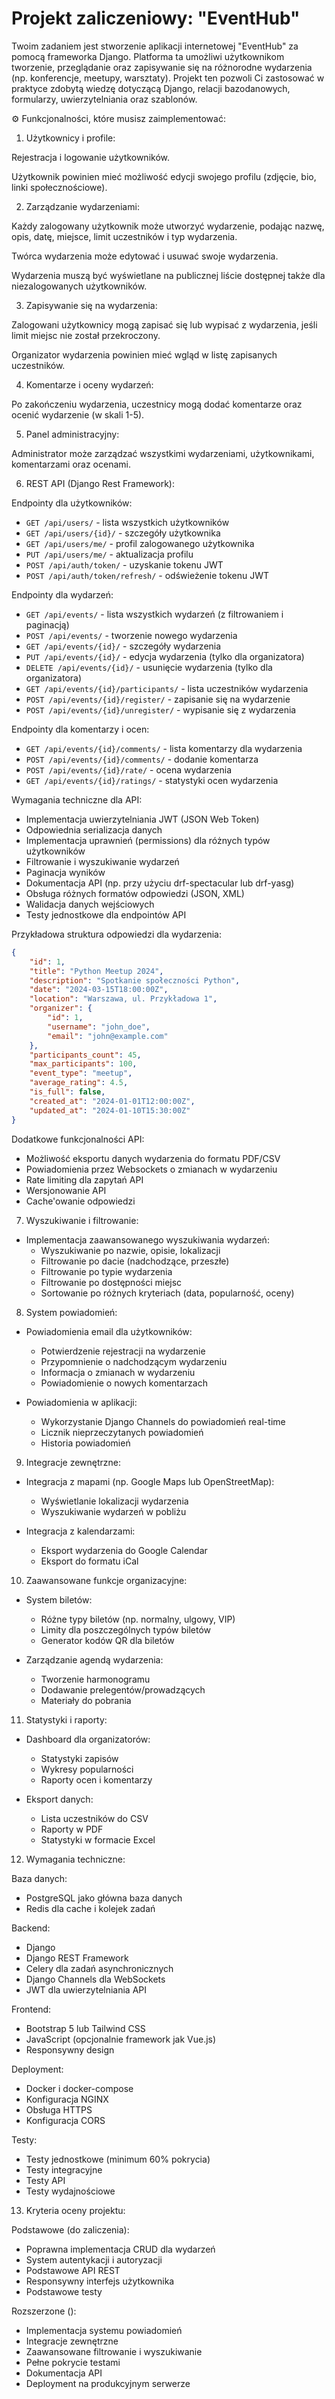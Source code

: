 # Projekt zaliczeniowy: "EventHub"

Twoim zadaniem jest stworzenie aplikacji internetowej "EventHub" za pomocą frameworka Django. Platforma ta umożliwi użytkownikom tworzenie, przeglądanie oraz zapisywanie się na różnorodne wydarzenia (np. konferencje, meetupy, warsztaty). Projekt ten pozwoli Ci zastosować w praktyce zdobytą wiedzę dotyczącą Django, relacji bazodanowych, formularzy, uwierzytelniania oraz szablonów.

⚙️ Funkcjonalności, które musisz zaimplementować:

1. Użytkownicy i profile:

Rejestracja i logowanie użytkowników.

Użytkownik powinien mieć możliwość edycji swojego profilu (zdjęcie, bio, linki społecznościowe).

2. Zarządzanie wydarzeniami:

Każdy zalogowany użytkownik może utworzyć wydarzenie, podając nazwę, opis, datę, miejsce, limit uczestników i typ wydarzenia.

Twórca wydarzenia może edytować i usuwać swoje wydarzenia.

Wydarzenia muszą być wyświetlane na publicznej liście dostępnej także dla niezalogowanych użytkowników.

3. Zapisywanie się na wydarzenia:

Zalogowani użytkownicy mogą zapisać się lub wypisać z wydarzenia, jeśli limit miejsc nie został przekroczony.

Organizator wydarzenia powinien mieć wgląd w listę zapisanych uczestników.

4. Komentarze i oceny wydarzeń:

Po zakończeniu wydarzenia, uczestnicy mogą dodać komentarze oraz ocenić wydarzenie (w skali 1-5).

5. Panel administracyjny:

Administrator może zarządzać wszystkimi wydarzeniami, użytkownikami, komentarzami oraz ocenami.

6. REST API (Django Rest Framework):

Endpointy dla użytkowników:
- `GET /api/users/` - lista wszystkich użytkowników
- `GET /api/users/{id}/` - szczegóły użytkownika
- `GET /api/users/me/` - profil zalogowanego użytkownika
- `PUT /api/users/me/` - aktualizacja profilu
- `POST /api/auth/token/` - uzyskanie tokenu JWT
- `POST /api/auth/token/refresh/` - odświeżenie tokenu JWT

Endpointy dla wydarzeń:
- `GET /api/events/` - lista wszystkich wydarzeń (z filtrowaniem i paginacją)
- `POST /api/events/` - tworzenie nowego wydarzenia
- `GET /api/events/{id}/` - szczegóły wydarzenia
- `PUT /api/events/{id}/` - edycja wydarzenia (tylko dla organizatora)
- `DELETE /api/events/{id}/` - usunięcie wydarzenia (tylko dla organizatora)
- `GET /api/events/{id}/participants/` - lista uczestników wydarzenia
- `POST /api/events/{id}/register/` - zapisanie się na wydarzenie
- `POST /api/events/{id}/unregister/` - wypisanie się z wydarzenia

Endpointy dla komentarzy i ocen:
- `GET /api/events/{id}/comments/` - lista komentarzy dla wydarzenia
- `POST /api/events/{id}/comments/` - dodanie komentarza
- `POST /api/events/{id}/rate/` - ocena wydarzenia
- `GET /api/events/{id}/ratings/` - statystyki ocen wydarzenia

Wymagania techniczne dla API:
- Implementacja uwierzytelniania JWT (JSON Web Token)
- Odpowiednia serializacja danych
- Implementacja uprawnień (permissions) dla różnych typów użytkowników
- Filtrowanie i wyszukiwanie wydarzeń
- Paginacja wyników
- Dokumentacja API (np. przy użyciu drf-spectacular lub drf-yasg)
- Obsługa różnych formatów odpowiedzi (JSON, XML)
- Walidacja danych wejściowych
- Testy jednostkowe dla endpointów API

Przykładowa struktura odpowiedzi dla wydarzenia:
```json
{
    "id": 1,
    "title": "Python Meetup 2024",
    "description": "Spotkanie społeczności Python",
    "date": "2024-03-15T18:00:00Z",
    "location": "Warszawa, ul. Przykładowa 1",
    "organizer": {
        "id": 1,
        "username": "john_doe",
        "email": "john@example.com"
    },
    "participants_count": 45,
    "max_participants": 100,
    "event_type": "meetup",
    "average_rating": 4.5,
    "is_full": false,
    "created_at": "2024-01-01T12:00:00Z",
    "updated_at": "2024-01-10T15:30:00Z"
}
```

Dodatkowe funkcjonalności API:
- Możliwość eksportu danych wydarzenia do formatu PDF/CSV
- Powiadomienia przez Websockets o zmianach w wydarzeniu
- Rate limiting dla zapytań API
- Wersjonowanie API
- Cache'owanie odpowiedzi

7. Wyszukiwanie i filtrowanie:

- Implementacja zaawansowanego wyszukiwania wydarzeń:
  - Wyszukiwanie po nazwie, opisie, lokalizacji
  - Filtrowanie po dacie (nadchodzące, przeszłe)
  - Filtrowanie po typie wydarzenia
  - Filtrowanie po dostępności miejsc
  - Sortowanie po różnych kryteriach (data, popularność, oceny)

8. System powiadomień:

- Powiadomienia email dla użytkowników:
  - Potwierdzenie rejestracji na wydarzenie
  - Przypomnienie o nadchodzącym wydarzeniu
  - Informacja o zmianach w wydarzeniu
  - Powiadomienie o nowych komentarzach
  
- Powiadomienia w aplikacji:
  - Wykorzystanie Django Channels do powiadomień real-time
  - Licznik nieprzeczytanych powiadomień
  - Historia powiadomień

9. Integracje zewnętrzne:

- Integracja z mapami (np. Google Maps lub OpenStreetMap):
  - Wyświetlanie lokalizacji wydarzenia
  - Wyszukiwanie wydarzeń w pobliżu
  
- Integracja z kalendarzami:
  - Eksport wydarzenia do Google Calendar
  - Eksport do formatu iCal

10. Zaawansowane funkcje organizacyjne:

- System biletów:
  - Różne typy biletów (np. normalny, ulgowy, VIP)
  - Limity dla poszczególnych typów biletów
  - Generator kodów QR dla biletów

- Zarządzanie agendą wydarzenia:
  - Tworzenie harmonogramu
  - Dodawanie prelegentów/prowadzących
  - Materiały do pobrania

11. Statystyki i raporty:

- Dashboard dla organizatorów:
  - Statystyki zapisów
  - Wykresy popularności
  - Raporty ocen i komentarzy
  
- Eksport danych:
  - Lista uczestników do CSV
  - Raporty w PDF
  - Statystyki w formacie Excel

12. Wymagania techniczne:

Baza danych:
- PostgreSQL jako główna baza danych
- Redis dla cache i kolejek zadań

Backend:
- Django
- Django REST Framework
- Celery dla zadań asynchronicznych
- Django Channels dla WebSockets
- JWT dla uwierzytelniania API

Frontend:
- Bootstrap 5 lub Tailwind CSS
- JavaScript (opcjonalnie framework jak Vue.js)
- Responsywny design

Deployment:
- Docker i docker-compose
- Konfiguracja NGINX
- Obsługa HTTPS
- Konfiguracja CORS

Testy:
- Testy jednostkowe (minimum 60% pokrycia)
- Testy integracyjne
- Testy API
- Testy wydajnościowe

13. Kryteria oceny projektu:

Podstawowe (do zaliczenia):
- Poprawna implementacja CRUD dla wydarzeń
- System autentykacji i autoryzacji
- Podstawowe API REST
- Responsywny interfejs użytkownika
- Podstawowe testy

Rozszerzone ():
- Implementacja systemu powiadomień
- Integracje zewnętrzne
- Zaawansowane filtrowanie i wyszukiwanie
- Pełne pokrycie testami
- Dokumentacja API
- Deployment na produkcyjnym serwerze
